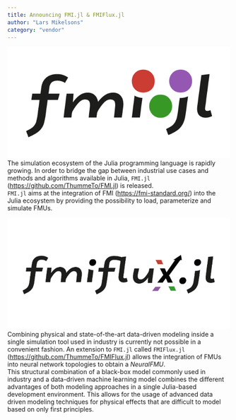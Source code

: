 ```yaml
---
title: Announcing FMI.jl & FMIFlux.jl
author: "Lars Mikelsons"
category: "vendor"
---
```


![](fmijl_logo_640_320.png)  
The simulation ecosystem of the Julia programming language is rapidly growing. In order to bridge the gap between industrial use cases and methods and algorithms available in Julia, `FMI.jl` (https://github.com/ThummeTo/FMI.jl) is released.  
`FMI.jl` aims at the integration of FMI (https://fmi-standard.org/) into the Julia ecosystem by providing the possibility to load, parameterize and simulate FMUs.

![](fmifluxjl_logo_640_320.png)  
Combining physical and state-of-the-art data-driven modeling inside a single simulation tool used in industry is currently not possible in a convenient fashion. An extension to `FMI.jl` called `FMIFlux.jl` (https://github.com/ThummeTo/FMIFlux.jl) allows the integration of FMUs into neural network topologies to obtain a *NeuralFMU*.  
This structural combination of a black-box model commonly used in industry and a data-driven machine learning model combines the different advantages of both modeling approaches in a single Julia-based development environment. This allows for the usage of advanced data driven modeling techniques for physical effects that are difficult to model based on only first principles.
